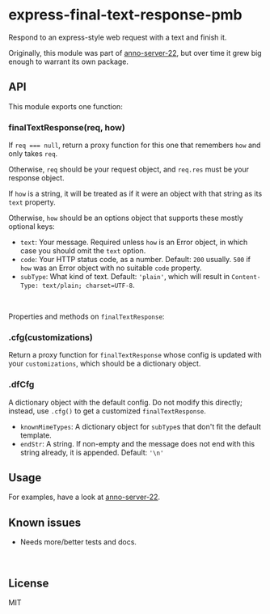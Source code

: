 ﻿
<!--#echo json="package.json" key="name" underline="=" -->
express-final-text-response-pmb
===============================
<!--/#echo -->

<!--#echo json="package.json" key="description" -->
Respond to an express-style web request with a text and finish it.
<!--/#echo -->


Originally, this module was part of [anno-server-22][as22],
but over time it grew big enough to warrant its own package.

  [as22]: https://github.com/mk-pmb/anno-server-22



API
---

This module exports one function:

### finalTextResponse(req, how)

If `req === null`, return a proxy function for this one
that remembers `how` and only takes `req`.

Otherwise, `req` should be your request object,
and `req.res` must be your response object.

If `how` is a string, it will be treated as if it were an object with
that string as its `text` property.

Otherwise, `how` should be an options object that supports these mostly
optional keys:

* `text`: Your message.
  Required unless `how` is an Error object,
  in which case you should omit the `text` option.
* `code`: Your HTTP status code, as a number.
  Default: `200` usually.
  `500` if `how` was an Error object with no suitable `code` property.
* `subType`: What kind of text. Default: `'plain'`,
  which will result in `Content-Type: text/plain; charset=UTF-8`.



&nbsp;

Properties and methods on `finalTextResponse`:

### .cfg(customizations)

Return a proxy function for `finalTextResponse` whose config is updated
with your `customizations`, which should be a dictionary object.


### .dfCfg

A dictionary object with the default config.
Do not modify this directly; instead, use `.cfg()` to get
a customized `finalTextResponse`.

* `knownMimeTypes`: A dictionary object for `subType`s that don't fit
  the default template.
* `endStr`: A string. If non-empty and the message does not end with
  this string already, it is appended.
  Default: `'\n'`







Usage
-----

For examples, have a look at [anno-server-22][as22].



<!--#toc stop="scan" -->



Known issues
------------

* Needs more/better tests and docs.




&nbsp;


License
-------
<!--#echo json="package.json" key=".license" -->
MIT
<!--/#echo -->
